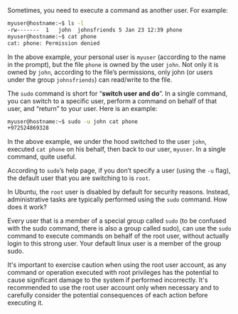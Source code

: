 Sometimes, you need to execute a command as another user. For example:
```bash
myuser@hostname:~$ ls -l
-rw-------  1   john  johnsfriends 5 Jan 23 12:39 phone
myuser@hostname:~$ cat phone
cat: phone: Permission denied
```
In the above example, your personal user is `myuser` (according to the name in the prompt), but the file `phone` is owned by the user `john`. Not only it is owned by `john`, according to the file’s permissions, only john (or users under the group `johnsfriends`) can read/write to the file.

The `sudo` command is short for “**switch user and do**”. In a single command, you can switch to a specific user, perform a command on behalf of that user, and “return” to your user. Here is an example:
```bash
myuser@hostname:~$ sudo -u john cat phone
+972524869328
```
In the above example, we under the hood switched to the user `john`, executed `cat phone` on his behalf, then back to our user, `myuser`. In a single command, quite useful.

According to `sudo`’s help page, if you don’t specify a user (using the `-u` flag), the default user that you are switching to is `root`. 

In Ubuntu, the `root` user is disabled by default for security reasons. Instead, administrative tasks are typically performed using the `sudo` command.  How does it work? 

Every user that is a member of a special group called `sudo` (to be confused with the sudo command, there is also a group called sudo), can use the `sudo` command to execute commands on behalf of the root user, without actually login to this strong user. Your default linux user is a member of the group sudo.  

It's important to exercise caution when using the root user account, as any command or operation executed with root privileges has the potential to cause significant damage to the system if performed incorrectly. It's recommended to use the root user account only when necessary and to carefully consider the potential consequences of each action before executing it.